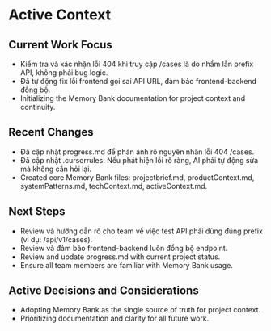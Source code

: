 # Active Context

## Current Work Focus
- Kiểm tra và xác nhận lỗi 404 khi truy cập /cases là do nhầm lẫn prefix API, không phải bug logic.
- Đã tự động fix lỗi frontend gọi sai API URL, đảm bảo frontend-backend đồng bộ.
- Initializing the Memory Bank documentation for project context and continuity.

## Recent Changes
- Đã cập nhật progress.md để phản ánh rõ nguyên nhân lỗi 404 /cases.
- Đã cập nhật .cursorrules: Nếu phát hiện lỗi rõ ràng, AI phải tự động sửa mà không cần hỏi lại.
- Created core Memory Bank files: projectbrief.md, productContext.md, systemPatterns.md, techContext.md, activeContext.md.

## Next Steps
- Review và hướng dẫn rõ cho team về việc test API phải dùng đúng prefix (ví dụ: /api/v1/cases).
- Review và đảm bảo frontend-backend luôn đồng bộ endpoint.
- Review and update progress.md with current project status.
- Ensure all team members are familiar with Memory Bank usage.

## Active Decisions and Considerations
- Adopting Memory Bank as the single source of truth for project context.
- Prioritizing documentation and clarity for all future work. 